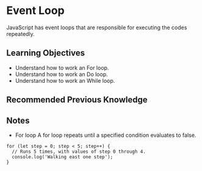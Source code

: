 # Event Loop

JavaScript has event loops that are responsible for executing the codes repeatedly.

## Learning Objectives

- Understand how to work an For loop.
- Understand how to work an Do loop.
- Understand how to work an While loop.

## Recommended Previous Knowledge

## Notes

- For loop
  A for loop repeats until a specified condition evaluates to false.

```
for (let step = 0; step < 5; step++) {
  // Runs 5 times, with values of step 0 through 4.
  console.log('Walking east one step');
}
```
